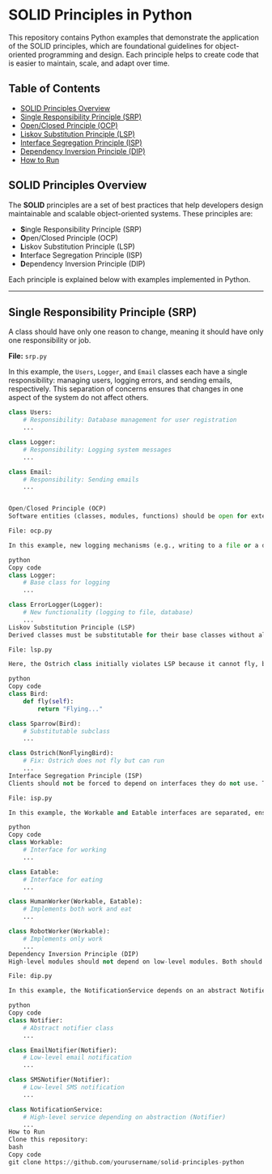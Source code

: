 # SOLID Principles in Python

This repository contains Python examples that demonstrate the application of the SOLID principles, which are foundational guidelines for object-oriented programming and design. Each principle helps to create code that is easier to maintain, scale, and adapt over time.

## Table of Contents
- [SOLID Principles Overview](#solid-principles-overview)
- [Single Responsibility Principle (SRP)](#single-responsibility-principle-srp)
- [Open/Closed Principle (OCP)](#openclosed-principle-ocp)
- [Liskov Substitution Principle (LSP)](#liskov-substitution-principle-lsp)
- [Interface Segregation Principle (ISP)](#interface-segregation-principle-isp)
- [Dependency Inversion Principle (DIP)](#dependency-inversion-principle-dip)
- [How to Run](#how-to-run)

## SOLID Principles Overview

The **SOLID** principles are a set of best practices that help developers design maintainable and scalable object-oriented systems. These principles are:
- **S**ingle Responsibility Principle (SRP)
- **O**pen/Closed Principle (OCP)
- **L**iskov Substitution Principle (LSP)
- **I**nterface Segregation Principle (ISP)
- **D**ependency Inversion Principle (DIP)

Each principle is explained below with examples implemented in Python.

---

## Single Responsibility Principle (SRP)

A class should have only one reason to change, meaning it should have only one responsibility or job.

**File:** `srp.py`

In this example, the `Users`, `Logger`, and `Email` classes each have a single responsibility: managing users, logging errors, and sending emails, respectively. This separation of concerns ensures that changes in one aspect of the system do not affect others.

```python
class Users:
    # Responsibility: Database management for user registration
    ...

class Logger:
    # Responsibility: Logging system messages
    ...

class Email:
    # Responsibility: Sending emails
    ...


Open/Closed Principle (OCP)
Software entities (classes, modules, functions) should be open for extension but closed for modification. You should be able to extend the functionality without modifying existing code.

File: ocp.py

In this example, new logging mechanisms (e.g., writing to a file or a database) can be added without modifying the existing logging system.

python
Copy code
class Logger:
    # Base class for logging
    ...

class ErrorLogger(Logger):
    # New functionality (logging to file, database)
    ...
Liskov Substitution Principle (LSP)
Derived classes must be substitutable for their base classes without altering the correctness of the program. This means that subclasses should behave in a way that does not break the functionality of the base class.

File: lsp.py

Here, the Ostrich class initially violates LSP because it cannot fly, but the issue is resolved by creating a NonFlyingBird class to handle birds that do not fly.

python
Copy code
class Bird:
    def fly(self):
        return "Flying..."

class Sparrow(Bird):
    # Substitutable subclass
    ...

class Ostrich(NonFlyingBird):
    # Fix: Ostrich does not fly but can run
    ...
Interface Segregation Principle (ISP)
Clients should not be forced to depend on interfaces they do not use. This principle encourages creating smaller, more specific interfaces rather than large, general-purpose ones.

File: isp.py

In this example, the Workable and Eatable interfaces are separated, ensuring that the RobotWorker class does not need to implement unnecessary methods like eat().

python
Copy code
class Workable:
    # Interface for working
    ...

class Eatable:
    # Interface for eating
    ...

class HumanWorker(Workable, Eatable):
    # Implements both work and eat
    ...

class RobotWorker(Workable):
    # Implements only work
    ...
Dependency Inversion Principle (DIP)
High-level modules should not depend on low-level modules. Both should depend on abstractions. This principle decouples high-level logic from low-level implementation details.

File: dip.py

In this example, the NotificationService depends on an abstract Notifier class rather than concrete classes like EmailNotifier or SMSNotifier. This allows easy switching or adding new notification methods.

python
Copy code
class Notifier:
    # Abstract notifier class
    ...

class EmailNotifier(Notifier):
    # Low-level email notification
    ...

class SMSNotifier(Notifier):
    # Low-level SMS notification
    ...

class NotificationService:
    # High-level service depending on abstraction (Notifier)
    ...
How to Run
Clone this repository:
bash
Copy code
git clone https://github.com/yourusername/solid-principles-python
